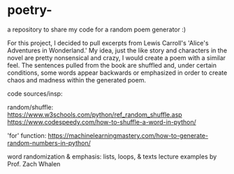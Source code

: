 # poetry-
a repository to share my code for a random poem generator :)

For this project, I decided to pull excerpts from Lewis Carroll's 'Alice's Adventures in Wonderland.' My idea, just the like story and characters in the novel are pretty nonsensical and crazy, I would create a poem with a similar feel. The sentences pulled from the book are shuffled and, under certain conditions, some words appear backwards or emphasized in order to create chaos and madness within the generated poem. 

code sources/insp:

random/shuffle:
  https://www.w3schools.com/python/ref_random_shuffle.asp
  https://www.codespeedy.com/how-to-shuffle-a-word-in-python/
  
'for' function:
  https://machinelearningmastery.com/how-to-generate-random-numbers-in-python/
  
word randomization & emphasis:
  lists, loops, & texts lecture examples by Prof. Zach Whalen 
